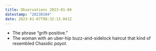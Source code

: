 ```yaml
---
title: Observations 2023-01-04
datestamp: "20230104"
date: 2023-01-07T08:32:13.041Z
---
```

- The phrase “grift-positive.”
- The woman with an uber-hip buzz-and-sidelock haircut that kind of resembled Chasidic *payot*.